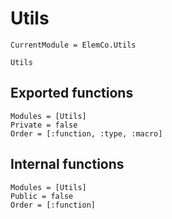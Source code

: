 # Utils

```@meta
CurrentModule = ElemCo.Utils
```

```@docs
Utils
```

## Exported functions

```@autodocs
Modules = [Utils]
Private = false
Order = [:function, :type, :macro]
```

## Internal functions

```@autodocs
Modules = [Utils]
Public = false
Order = [:function]
```
